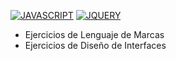 [![JAVASCRIPT](https://img.shields.io/badge/JAVASCRIPT-EFD81D?style=for-the-badge&logo=JAVASCRIPT&logoColor=white&labelColor=101010)]()
[![JQUERY](https://img.shields.io/badge/JQUERY-0F67AE?style=for-the-badge&logo=JQUERY&logoColor=white&labelColor=101010)]()
 - Ejercicios de Lenguaje de Marcas 
 - Ejercicios de Diseño de Interfaces
